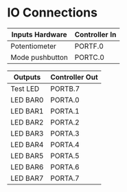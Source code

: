 # IO Connections

| Inputs Hardware    | Controller In |
| ------------------ | ------------- |
| Potentiometer      | PORTF.0       |
| Mode pushbutton    | PORTC.0       |

| Outputs            | Controller Out      |
| ------------------ | ------------------- |
| Test LED           | PORTB.7             |
| LED BAR0           | PORTA.0             |
| LED BAR1           | PORTA.1             |
| LED BAR2           | PORTA.2             |
| LED BAR3           | PORTA.3             |
| LED BAR4           | PORTA.4             |
| LED BAR5           | PORTA.5             |
| LED BAR6           | PORTA.6             |
| LED BAR7           | PORTA.7             |